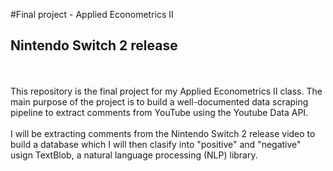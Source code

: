 #Final project - Applied Econometrics II
## Nintendo Switch 2 release
\
\
This repository is the final project for my Applied Econometrics II class.
The main purpose of the project is to build a well-documented data scraping pipeline to extract comments from YouTube using the Youtube Data API. 
\
\
I will be extracting comments from the Nintendo Switch 2 release video to build a database which I will then clasify into "positive" and "negative" usign TextBlob, a natural language processing (NLP) library.

